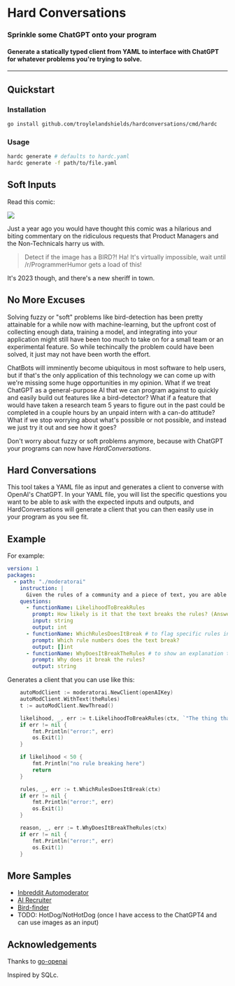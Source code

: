 # Hard Conversations

### Sprinkle some ChatGPT onto your program
#### Generate a statically typed client from YAML to interface with ChatGPT for whatever problems you're trying to solve.
---

## Quickstart

### Installation

```bash
go install github.com/troylelandshields/hardconversations/cmd/hardc
```

### Usage

```bash
hardc generate # defaults to hardc.yaml
hardc generate -f path/to/file.yaml
```

## Soft Inputs

Read this comic:

![](https://imgs.xkcd.com/comics/tasks.png)

Just a year ago you would have thought this comic was a hilarious and biting commentary on the ridiculous requests that Product Managers and the Non-Technicals harry us with. 

> Detect if the image has a BIRD?! Ha! It's virtually impossible, wait until /r/ProgrammerHumor gets a load of this!

It's 2023 though, and there's a new sheriff in town.

## No More Excuses

Solving fuzzy or "soft" problems like bird-detection has been pretty attainable for a while now with machine-learning, but the upfront cost of collecting enough data, training a model, and integrating into your application might still have been too much to take on for a small team or an experimental feature. So while techincally the problem could have been solved, it just may not have been worth the effort.

ChatBots will imminently become ubiquitous in most software to help users, but if that's the only application of this technology we can come up with we're missing some huge opportunities in my opinion. What if we treat ChatGPT as a general-purpose AI that we can program against to quickly and easily build out features like a bird-detector? What if a feature that would have taken a research team 5 years to figure out in the past could be completed in a couple hours by an unpaid intern with a can-do attitude? What if we stop worrying about what's possible or not possible, and instead we just try it out and see how it goes?

Don't worry about fuzzy or soft problems anymore, because with ChatGPT your programs can now have *HardConversations*.

## Hard Conversations

This tool takes a YAML file as input and generates a client to converse with OpenAI's ChatGPT. In your YAML file, you will list the specific questions you want to be able to ask with the expected inputs and outputs, and HardConversations will generate a client that you can then easily use in your program as you see fit.

## Example

For example:
 
```yaml
version: 1
packages:
  - path: "./moderatorai"
    instruction: |
      Given the rules of a community and a piece of text, you are able to determine how likely it is that the text breaks the rules.
    questions:
      - functionName: LikelihoodToBreakRules
        prompt: How likely is it that the text breaks the rules? (Answer must be an integer between 0 and 100)
        input: string
        output: int
      - functionName: WhichRulesDoesItBreak # to flag specific rules in the UI
        prompt: Which rule numbers does the text break?
        output: []int
      - functionName: WhyDoesItBreakTheRules # to show an explanation to users
        prompt: Why does it break the rules?
        output: string
```

Generates a client that you can use like this:

```go
	autoModClient := moderatorai.NewClient(openAIKey)
	autoModClient.WithText(theRules)
	t := autoModClient.NewThread()

	likelihood, _, err := t.LikelihoodToBreakRules(ctx, `"The thing that I love about Fight Club is getting out my aggression and posting pictures online."`)
	if err != nil {
		fmt.Println("error:", err)
		os.Exit(1)
	}

	if likelihood < 50 {
		fmt.Println("no rule breaking here")
		return
	}

	rules, _, err := t.WhichRulesDoesItBreak(ctx)
	if err != nil {
		fmt.Println("error:", err)
		os.Exit(1)
	}

	reason, _, err := t.WhyDoesItBreakTheRules(ctx)
	if err != nil {
		fmt.Println("error:", err)
		os.Exit(1)
	}
```

## More Samples

* [Inbreddit Automoderator](https://github.com/troylelandshields/hardconversations/tree/main/samples/moderator)
* [AI Recruiter](https://github.com/troylelandshields/hardconversations/tree/main/samples/recruiter)
* [Bird-finder](https://github.com/troylelandshields/hardconversations/tree/main/samples/birdfinder)
* TODO: HotDog/NotHotDog (once I have access to the ChatGPT4 and can use images as an input)

## Acknowledgements	

Thanks to [go-openai](https://github.com/sashabaranov/go-openai)

Inspired by SQLc.

